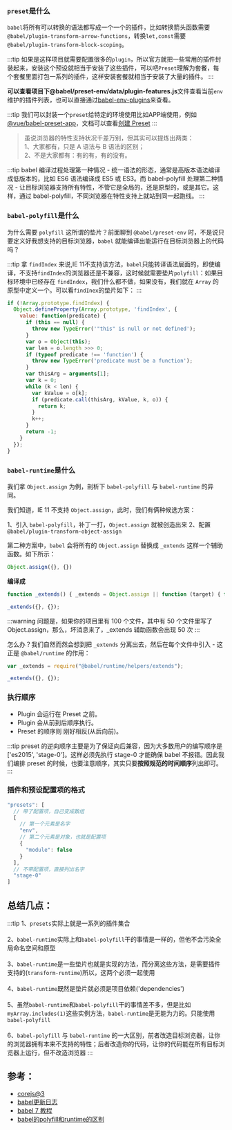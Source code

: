 ### `preset`是什么

`babel`将所有可以转换的语法都写成一个一个的插件，比如转换箭头函数需要` @babel/plugin-transform-arrow-functions`，转换`let,const`需要`@babel/plugin-transform-block-scoping`。

:::tip
如果是这样项目就需要配置很多的`plugin`，所以官方就把一些常用的插件封装起来，安装这个预设就相当于安装了这些插件，可以吧`Preset`理解为套餐，每个套餐里面打包一系列的插件，这样安装套餐就相当于安装了大量的插件。
:::

**可以查看项目下@babel/preset-env/data/plugin-features.js**文件查看当前`env`维护的插件列表，也可以直接通过[babel-env-plugins](https://github.com/babel/babel-preset-env/blob/master/data/plugin-features.js)来查看。

:::tip
我们可以封装一个`preset`给特定的环境使用比如APP端使用，例如[@vue/babel-preset-app](https://github.com/vuejs/vue-cli/tree/dev/packages/%40vue/babel-preset-app)，文档可以查看[创建 Preset](https://www.babeljs.cn/docs/presets#%E5%88%9B%E5%BB%BA-preset)
:::

> 虽说浏览器的特性支持状况千差万别，但其实可以提炼出两类：</br>
> 1、大家都有，只是 A 语法与 B 语法的区别；</br>
> 2、不是大家都有：有的有，有的没有。

:::tip
babel 编译过程处理第一种情况 - 统一语法的形态，通常是高版本语法编译成低版本的，比如 ES6 语法编译成 ES5 或 ES3。而 babel-polyfill 处理第二种情况 - 让目标浏览器支持所有特性，不管它是全局的，还是原型的，或是其它。这样，通过 babel-polyfill，不同浏览器在特性支持上就站到同一起跑线。
:::

### `babel-polyfill`是什么

为什么需要 `polyfill` 这所谓的垫片？前面聊到 `@babel/preset-env` 时，不是说只要定义好我想支持的目标浏览器，`babel` 就能编译出能运行在目标浏览器上的代码吗？

:::tip
拿 `findIndex` 来说,IE 11不支持该方法，`babel`只能转译语法层面的，即使编译，不支持`findIndex`的浏览器还是不兼容，这时候就需要垫片`polyfill`：如果目标环境中已经存在 `findIndex`，我们什么都不做，如果没有，我们就在 `Array` 的原型中定义一个。可以看`findInex`的垫片如下：
:::

```javascript
if (!Array.prototype.findIndex) {
  Object.defineProperty(Array.prototype, 'findIndex', {
    value: function(predicate) {
      if (this == null) {
        throw new TypeError('"this" is null or not defined');
      }
      var o = Object(this);
      var len = o.length >>> 0;
      if (typeof predicate !== 'function') {
        throw new TypeError('predicate must be a function');
      }
      var thisArg = arguments[1];
      var k = 0;
      while (k < len) {
        var kValue = o[k];
        if (predicate.call(thisArg, kValue, k, o)) {
          return k;
        }
        k++;
      }
      return -1;
    }
  });
}
```

### `babel-runtime`是什么

我们拿 `Object.assign` 为例，剖析下 `babel-polyfill` 与 `babel-runtime` 的异同。

我们知道，IE 11 不支持 `Object.assign`，此时，我们有俩种候选方案：

1、引入 `babel-polyfill`，补丁一打，`Object.assign` 就被创造出来
2、配置 `@babel/plugin-transform-object-assign`

第二种方案中，`babel` 会将所有的 `Object.assign` 替换成 `_extends` 这样一个辅助函数。如下所示：

```javascript
Object.assign({}, {})
```

**编译成**

```javascript
function _extends() { _extends = Object.assign || function (target) { for (var i = 1; i < arguments.length; i++) { var source = arguments[i]; for (var key in source) { if (Object.prototype.hasOwnProperty.call(source, key)) { target[key] = source[key]; } } } return target; }; return _extends.apply(this, arguments); }

_extends({}, {});
```

:::warning
问题是，如果你的项目里有 100 个文件，其中有 50 个文件里写了 Object.assign，那么，坏消息来了，_extends 辅助函数会出现 50 次
:::

怎么办？我们自然而然会想到把 `_extends` 分离出去，然后在每个文件中引入 - 这正是 `@babel/runtime` 的作用：

```javascript
var _extends = require("@babel/runtime/helpers/extends");

_extends({}, {});
```

### 执行顺序

- Plugin 会运行在 Preset 之前。
- Plugin 会从前到后顺序执行。
- Preset 的顺序则 刚好相反(从后向前)。

:::tip
preset 的逆向顺序主要是为了保证向后兼容，因为大多数用户的编写顺序是 ['es2015', 'stage-0']。这样必须先执行 stage-0 才能确保 babel 不报错。因此我们编排 preset 的时候，也要注意顺序，其实只要**按照规范的时间顺序**列出即可。
:::

### 插件和预设配置项的格式

```javascript
"presets": [
  // 带了配置项，自己变成数组
  [
    // 第一个元素是名字
    "env",
    // 第二个元素是对象，也就是配置项
    {
      "module": false
    }
  ],
  // 不带配置项，直接列出名字
  "stage-0"
]
```

## 总结几点：

:::tip
1、`presets`实际上就是一系列的插件集合</br></br>
2、`babel-runtime`实际上和`babel-polyfill`干的事情是一样的，但他不会污染全局命名空间和原型</br></br>
3、`babel-runtime`是一些垫片也就是实现的方法，而分离这些方法，是需要插件支持的(`transform-runtime`)所以，这两个必须一起使用</br></br>
4、`babel-runtime`既然是垫片就必须是项目依赖('dependencies')</br></br>
5、虽然`babel-runtime`和`babel-polyfill`干的事情差不多，但是比如`myArray.includes(1)`这些实例方法，`babel-runtime`是无能为力的。只能使用`babel-polyfill`</br></br>
6、`babel-polyfill` 与 `babel-runtime` 的一大区别，前者改造目标浏览器，让你的浏览器拥有本来不支持的特性；后者改造你的代码，让你的代码能在所有目标浏览器上运行，但不改造浏览器
:::


## 参考：

- [corejs@3](https://github.com/zloirock/core-js/blob/master/docs/2019-03-19-core-js-3-babel-and-a-look-into-the-future.md)
- [babel更新日志](https://babeljs.io/blog/2019/03/19/7.4.0#code-placeholders-9364-https-githubcom-babel-babel-pull-9364)
- [babel 7 教程](https://blog.zfanw.com/babel-js/#x3-babel-runtime)
- [babel的polyfill和runtime的区别](https://segmentfault.com/q/1010000005596587)